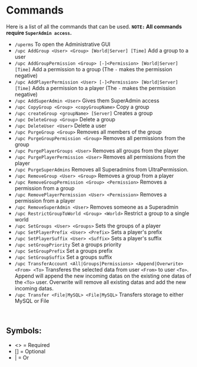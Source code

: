 # Commands
Here is a list of all the commands that can be used.
**`NOTE:` All commands require `SuperAdmin access`.**
<br>

* `/uperms`
  To open the Administrative GUI
* `/upc AddGroup <User> <Group> [World|Server] [Time]`
  Add a group to a user
* `/upc AddGroupPermission <Group> [-]<Permission> [World|Server] [Time]`
  Add a permission to a group (The `-` makes the permission negative)
* `/upc AddPlayerPermission <User> [-]<Permission> [World|Server] [Time]`
  Adds a permission to a player (The `-` makes the permission negative)
* `/upc AddSuperAdmin <User>`
  Gives them SuperAdmin access
* `/upc CopyGroup <Group> <copyGroupName>`
  Copy a group
* `/upc createGroup <groupName> [Server]`
  Creates a group
* `/upc DeleteGroup <Group>`
  Delete a group
* `/upc DeleteUser <User>`
  Delete a user
* `/upc PurgeGroup <Group>`
  Removes all members of the group
* `/upc PurgeGroupPermission <Group>`
  Removes all permissions from the group
* `/upc PurgePlayerGroups <User>`
  Removes all groups from the player
* `/upc PurgePlayerPermission <User>`
  Removes all permissions from the player
* `/upc PurgeSuperAdmins`
  Removes all Superadmins from UltraPermission.
* `/upc RemoveGroup <User> <Group>`
  Removes a group from a player
* `/upc RemoveGroupPermission <Group> <Permission>`
  Removes a permission from a group
* `/upc RemovePlayerPermission <User> <Permission>`
  Removes a permission from a player
* `/upc RemoveSuperAdmin <User>`
  Removes someone as a Superadmin
* `/upc RestrictGroupToWorld <Group> <World>`
  Restrict a group to a single world
* `/upc SetGroups <User> <Groups>`
  Sets the groups of a player
* `/upc SetPlayerPrefix <User> <Prefix>`
  Sets a player's prefix
* `/upc SetPlayerSuffix <User> <Suffix>`
  Sets a player's suffix
* `/upc setGroupPriority`
  Set a groups priority
* `/upc SetGroupPrefix`
  Set a groups prefix
* `/upc SetGroupSuffix`
  Set a groups suffix
* `/upc TransferAccount <All|Groups|Permissions> <Append|Overwrite> <From> <To>`
  Transferes the selected data from user `<From>` to user `<To>`. Append will append the new incoming datas on the existing one datas of the `<To>` user. Overwrite will remove all existing datas and add the new incoming datas.
* `/upc Transfer <File|MySQL> <File|MySQL>`
  Transfers storage to either MySQL or File
<br>

## Symbols:
- <> = Required
- [] = Optional
- | = Or